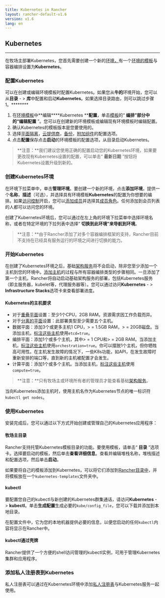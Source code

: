 ```yaml
---
title: Kubernetes in Rancher
layout: rancher-default-v1.6
version: v1.6
lang: en
---
```


## Kubernetes
---

在牧场主部署Kubernetes，您首先需要创建一个新的[环境，](https://github.com/rancher/rancher.github.io/blob/master/rancher/v1.6/en/kubernetes/%7B%7Bsite.baseurl%7D%7D/rancher/%7B%7Bpage.version%7D%7D/%7B%7Bpage.lang%7D%7D/environments)有一个[环境的模板](https://github.com/rancher/rancher.github.io/blob/master/rancher/v1.6/en/kubernetes/%7B%7Bsite.baseurl%7D%7D/rancher/%7B%7Bpage.version%7D%7D/%7B%7Bpage.lang%7D%7D/environments/#what-is-an-environment-template)与容器编排设置为**Kubernetes**。

### 配置Kubernetes

可以在创建或编辑环境模板时配置Kubernetes。如果您从**牛的**环境开始，您可以从**目录** - > **库**中配置和启动**Kubernetes**。如果选择目录路由，则可以跳过步骤1。********

1. 在[环境模板](https://github.com/rancher/rancher.github.io/blob/master/rancher/v1.6/en/kubernetes/%7B%7Bsite.baseurl%7D%7D/rancher/%7B%7Bpage.version%7D%7D/%7B%7Bpage.lang%7D%7D/environments/#what-is-an-environment-template)中**编辑****Kubernetes ****配置**，单击[模板](https://github.com/rancher/rancher.github.io/blob/master/rancher/v1.6/en/kubernetes/%7B%7Bsite.baseurl%7D%7D/rancher/%7B%7Bpage.version%7D%7D/%7B%7Bpage.lang%7D%7D/environments/#what-is-an-environment-template)的“ **编排”**部分中的**“编辑配置** ”。您可以在创建新的环境模板或编辑现有环境模板时编辑配置。
2. 确认Kubernetes的模板版本是您要使用的。
3. 选择[平面隔离](https://github.com/rancher/rancher.github.io/blob/master/rancher/v1.6/en/kubernetes/%7B%7Bsite.baseurl%7D%7D/rancher/%7B%7Bpage.version%7D%7D/%7B%7Bpage.lang%7D%7D/kubernetes/resiliency-planes)，[云提供商](https://github.com/rancher/rancher.github.io/blob/master/rancher/v1.6/en/kubernetes/%7B%7Bsite.baseurl%7D%7D/rancher/%7B%7Bpage.version%7D%7D/%7B%7Bpage.lang%7D%7D/kubernetes/providers)，[备份](https://github.com/rancher/rancher.github.io/blob/master/rancher/v1.6/en/kubernetes/%7B%7Bsite.baseurl%7D%7D/rancher/%7B%7Bpage.version%7D%7D/%7B%7Bpage.lang%7D%7D/kubernetes/backups)，[附加组件](https://github.com/rancher/rancher.github.io/blob/master/rancher/v1.6/en/kubernetes/%7B%7Bsite.baseurl%7D%7D/rancher/%7B%7Bpage.version%7D%7D/%7B%7Bpage.lang%7D%7D/kubernetes/addons)的配置选项。
4. 点击**配置**保存点击**启动**的环境模板的配置选项，从目录启动Kubernetes。

> **注意：**我们建议您使用正确的配置启动您的Kubernetes环境，如果要更改现有Kubernetes设置的配置，可以单击“ **最新日期** ”按钮将Kubernetes设置升级到新的。

### 创建Kubernetes环境

在环境下拉菜单中，单击**管理环境**。要创建一个新的环境，点击**添加环境**，提供一个**名称**，**描述**（可选），并选择具有环境模板**Kubernetes**的配置为你想要的编排。如果[访问控制](https://github.com/rancher/rancher.github.io/blob/master/rancher/v1.6/en/kubernetes/%7B%7Bsite.baseurl%7D%7D/rancher/%7B%7Bpage.version%7D%7D/%7B%7Bpage.lang%7D%7D/configuration/access-control)开启，您可以[添加成员](https://github.com/rancher/rancher.github.io/blob/master/rancher/v1.6/en/kubernetes/%7B%7Bsite.baseurl%7D%7D/rancher/%7B%7Bpage.version%7D%7D/%7B%7Bpage.lang%7D%7D/environments/#editing-members)并选择其[成员角色](https://github.com/rancher/rancher.github.io/blob/master/rancher/v1.6/en/kubernetes/%7B%7Bsite.baseurl%7D%7D/rancher/%7B%7Bpage.version%7D%7D/%7B%7Bpage.lang%7D%7D/environments/#membership-roles)。任何添加到会员列表的人都可以访问您的环境。

创建了Kubernetes环境后，您可以通过在左上角的环境下拉菜单中选择环境名称，或者在特定环境的下拉列表中选择“ **切换到此环境”**来导航**到环境**。

> **注意：**由于Rancher添加了对多个容器编排框架的支持，Rancher目前不支持在已经具有服务运行的环境之间进行切换的能力。

### 开始Kubernetes

在创建了Kubernetes环境之后，基础[架构服务](https://github.com/rancher/rancher.github.io/blob/master/rancher/v1.6/en/kubernetes/%7B%7Bsite.baseurl%7D%7D/rancher/%7B%7Bpage.version%7D%7D/%7B%7Bpage.lang%7D%7D/rancher-services)将不会启动，除非您至少添加一个主机到您的环境中。[添加主机](https://github.com/rancher/rancher.github.io/blob/master/rancher/v1.6/en/kubernetes/%7B%7Bsite.baseurl%7D%7D/rancher/%7B%7Bpage.version%7D%7D/%7B%7Bpage.lang%7D%7D/hosts)的过程与所有容器编排类型的步骤相同。一旦添加了第一个主机，Rancher将自动启动基础架构服务的部署，包括Kubernetes服务（即主服务器，kubelet等，代理服务器等）。您可以通过访问**Kubernetes** - > **Infrastructure Stacks**选项卡来查看部署进度。

#### Kubernetes的主机要求

- 对于[重叠平面](https://github.com/rancher/rancher.github.io/blob/master/rancher/v1.6/en/kubernetes/%7B%7Bsite.baseurl%7D%7D/rancher/%7B%7Bpage.version%7D%7D/%7B%7Bpage.lang%7D%7D/kubernetes/resiliency-planes/#overlapping-planes)设置：至少1个CPU，2GB RAM。资源需求因工作负载而异。
- 对于[分离的平面](https://github.com/rancher/rancher.github.io/blob/master/rancher/v1.6/en/kubernetes/%7B%7Bsite.baseurl%7D%7D/rancher/%7B%7Bpage.version%7D%7D/%7B%7Bpage.lang%7D%7D/kubernetes/resiliency-planes/#separated-planes)设置：此部署类型至少需要五个主机。
- 数据平面：添加3个或更多主机1 CPU，> = 1.5GB RAM，> = 20GB磁盘。当添加主机，[标注这些主机](https://github.com/rancher/rancher.github.io/blob/master/rancher/v1.6/en/kubernetes/%7B%7Bsite.baseurl%7D%7D/rancher/%7B%7Bpage.version%7D%7D/%7B%7Bpage.lang%7D%7D/hosts/#host-labels)使用`etcd=true`。
- 编排平面：添加1个或多个主机，其中> = 1 CPU和> = 2GB RAM。当添加主机，[标注这些主机](https://github.com/rancher/rancher.github.io/blob/master/rancher/v1.6/en/kubernetes/%7B%7Bsite.baseurl%7D%7D/rancher/%7B%7Bpage.version%7D%7D/%7B%7Bpage.lang%7D%7D/hosts/#host-labels)使用`orchestration=true`。你可以摆脱1个主机，但你牺牲高可用性。在主机发生故障的情况下，一些K8s功能，如API，在发生故障时重新安排的端口等，直到新的主机被配置才会发生。
- 计算平面：添加1个或多个主机。当添加主机，[标注这些主机](https://github.com/rancher/rancher.github.io/blob/master/rancher/v1.6/en/kubernetes/%7B%7Bsite.baseurl%7D%7D/rancher/%7B%7Bpage.version%7D%7D/%7B%7Bpage.lang%7D%7D/hosts/#host-labels)使用`compute=true`。

> **注意：**只有牧场主或环境所有者的管理员才能查看基础[架构服务](https://github.com/rancher/rancher.github.io/blob/master/rancher/v1.6/en/kubernetes/%7B%7Bsite.baseurl%7D%7D/rancher/%7B%7Bpage.version%7D%7D/%7B%7Bpage.lang%7D%7D/rancher-services)。

当向Kubernetes添加主机时，使用主机名作为Kubernetes节点的唯一标识符`kubectl get nodes`。

### 使用Kubernetes

安装完成后，您可以通过以下方式开始创建或管理自己的Kubernetes应用程序：

#### 牧场主目录

Rancher支持托管Kubernetes模板目录的功能。要使用模板，请单击“ **目录** ”选项卡。选择要启动的模板，然后单击**查看详细信息**。查看并编辑堆栈名称，堆栈描述和配置选项，然后单击**启动**。

如果要将自己的模板添加到Kubernetes，可以将它们添加到[Rancher目录中](https://github.com/rancher/rancher.github.io/blob/master/rancher/v1.6/en/kubernetes/%7B%7Bsite.baseurl%7D%7D/rancher/%7B%7Bpage.version%7D%7D/%7B%7Bpage.lang%7D%7D/catalog)，并将模板放在一个`kubernetes-templates`文件夹中。

#### kubectl

要配置您自己的kubectl与新创建的Kubernetes群集通话，请访问**Kubernetes** - > **kubectl**。单击**生成配置**生成必要的`kube/config_file`，您可以下载并添加到本地目录。

在配置文件中，它为您的本地机器提供必要的信息，以便您启动的任何`kubectl`内容将显示在Rancher中。

#### kubectl通过壳牌

Rancher提供了一个方便的shell访问管理的kubectl实例，可用于管理Kubernetes集群和应用程序。

### 添加私人注册表到Kubernetes

私人注册表可以通过在Kubernetes环境中添加[私人注册表](https://github.com/rancher/rancher.github.io/blob/master/rancher/v1.6/en/kubernetes/%7B%7Bsite.baseurl%7D%7D/rancher/%7B%7Bpage.version%7D%7D/%7B%7Bpage.lang%7D%7D/environments/registries)与Kubernetes服务一起使用。